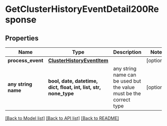 # GetClusterHistoryEventDetail200Response


## Properties
Name | Type | Description | Notes
------------ | ------------- | ------------- | -------------
**process_event** | [**ClusterHistoryEventItem**](ClusterHistoryEventItem.md) |  | [optional] 
**any string name** | **bool, date, datetime, dict, float, int, list, str, none_type** | any string name can be used but the value must be the correct type | [optional]

[[Back to Model list]](../README.md#documentation-for-models) [[Back to API list]](../README.md#documentation-for-api-endpoints) [[Back to README]](../README.md)


